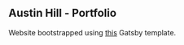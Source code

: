 ## Austin Hill - Portfolio

Website bootstrapped using [this](https://www.gatsbyjs.com/starters/cobidev/gatsby-simplefolio/) Gatsby template.